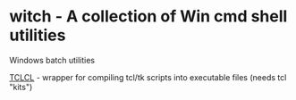 # witch - A collection of Win cmd shell utilities

Windows batch utilities

[TCLCL](.src/tclcl.bat) - wrapper for compiling
tcl/tk scripts into executable files (needs tcl "kits")
